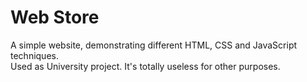 # Web Store

A simple website, demonstrating different HTML, CSS and JavaScript techniques. <br />
Used as University project. It's totally useless for other purposes.